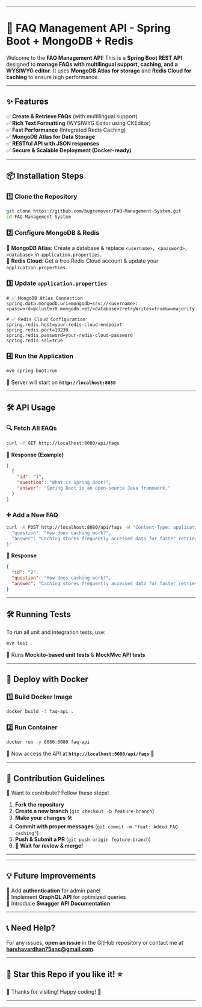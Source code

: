 

---

# **📘 FAQ Management API - Spring Boot + MongoDB + Redis**  

Welcome to the **FAQ Management API**! This is a **Spring Boot REST API** designed to **manage FAQs with multilingual support, caching, and a WYSIWYG editor**. It uses **MongoDB Atlas for storage** and **Redis Cloud for caching** to ensure high performance.  

---

## **✨ Features**  
✅ **Create & Retrieve FAQs** (with multilingual support)  
✅ **Rich Text Formatting** (WYSIWYG Editor using CKEditor)  
✅ **Fast Performance** (Integrated Redis Caching)  
✅ **MongoDB Atlas for Data Storage**  
✅ **RESTful API with JSON responses**  
✅ **Secure & Scalable Deployment (Docker-ready)**  

---

## **📦 Installation Steps**  

### **1️⃣ Clone the Repository**  
```sh
git clone https://github.com/bugremover/FAQ-Management-System.git
cd FAQ-Management-System
```

### **2️⃣ Configure MongoDB & Redis**  
🔹 **MongoDB Atlas**: Create a database & replace `<username>, <password>, <database>` in `application.properties`.  
🔹 **Redis Cloud**: Get a free Redis Cloud account & update your `application.properties`.  

### **3️⃣ Update `application.properties`**
```properties
# ✅ MongoDB Atlas Connection
spring.data.mongodb.uri=mongodb+srv://<username>:<password>@cluster0.mongodb.net/<database>?retryWrites=true&w=majority

# ✅ Redis Cloud Configuration
spring.redis.host=your-redis-cloud-endpoint
spring.redis.port=19230
spring.redis.password=your-redis-cloud-password
spring.redis.ssl=true
```

### **4️⃣ Run the Application**  
```sh
mvn spring-boot:run
```
🔹 Server will start on **`http://localhost:8080`**  

---

## **🛠️ API Usage**  

### **🔍 Fetch All FAQs**
```sh
curl -X GET http://localhost:8080/api/faqs
```
🔹 **Response (Example)**  
```json
[
  {
    "id": "1",
    "question": "What is Spring Boot?",
    "answer": "Spring Boot is an open-source Java framework."
  }
]
```

### **➕ Add a New FAQ**
```sh
curl -X POST http://localhost:8080/api/faqs -H "Content-Type: application/json" -d '{
  "question": "How does caching work?",
  "answer": "Caching stores frequently accessed data for faster retrieval."
}'
```
🔹 **Response**  
```json
{
  "id": "2",
  "question": "How does caching work?",
  "answer": "Caching stores frequently accessed data for faster retrieval."
}
```

---

## **🛠️ Running Tests**
To run all unit and integration tests, use:  
```sh
mvn test
```
🔹 Runs **Mockito-based unit tests** & **MockMvc API tests**  

---

## **🐳 Deploy with Docker**
### **1️⃣ Build Docker Image**
```sh
docker build -t faq-api .
```
### **2️⃣ Run Container**
```sh
docker run -p 8080:8080 faq-api
```
🔹 Now access the API at **`http://localhost:8080/api/faqs`** 🎉  

---

## **🤝 Contribution Guidelines**  
🚀 Want to contribute? Follow these steps!  
1. **Fork the repository**  
2. **Create a new branch** (`git checkout -b feature-branch`)  
3. **Make your changes** 🛠️  
4. **Commit with proper messages** (`git commit -m "feat: Added FAQ caching"`)  
5. **Push & Submit a PR** (`git push origin feature-branch`)  
6. 🎉 **Wait for review & merge!**  

---


---

## **💡 Future Improvements**
🔹 Add **authentication** for admin panel  
🔹 Implement **GraphQL API** for optimized queries  
🔹 Introduce **Swagger API Documentation**  

---

## **📞 Need Help?**
For any issues, **open an issue** in the GitHub repository or contact me at **harshavardhan75anc@gmail.com**.  

---

## **🚀 Star this Repo if you like it! ⭐**
💙 Thanks for visiting! Happy coding! 🎉  

---

